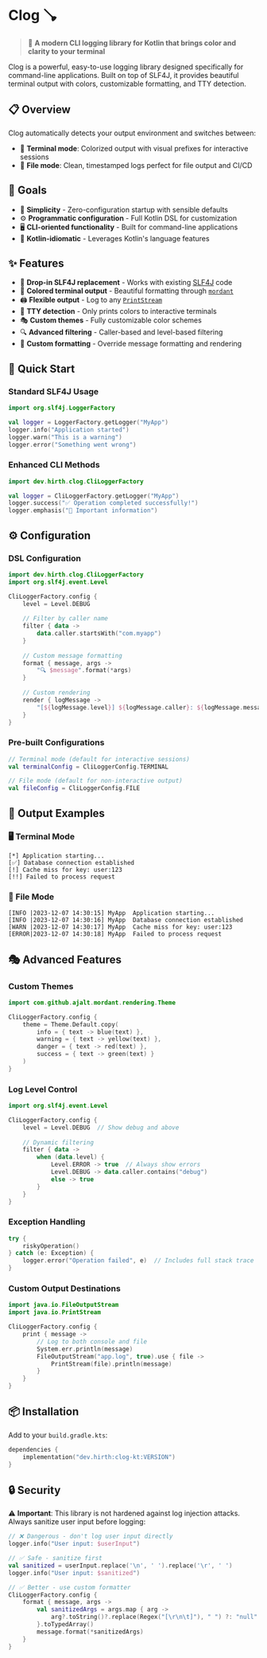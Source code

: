 Clog 🪠
=======

> 🚀 **A modern CLI logging library for Kotlin that brings color and clarity to your terminal**

Clog is a powerful, easy-to-use logging library designed specifically for command-line applications. Built on top of SLF4J, it provides beautiful terminal output with colors, customizable formatting, and TTY detection.

## 📋 Overview

Clog automatically detects your output environment and switches between:
- 🎨 **Terminal mode**: Colorized output with visual prefixes for interactive sessions
- 📄 **File mode**: Clean, timestamped logs perfect for file output and CI/CD

## 🎯 Goals

- 🎯 **Simplicity** - Zero-configuration startup with sensible defaults
- ⚙️ **Programmatic configuration** - Full Kotlin DSL for customization
- 🖥️ **CLI-oriented functionality** - Built for command-line applications
- 🦾 **Kotlin-idiomatic** - Leverages Kotlin's language features

## ✨ Features

- 🔧 **Drop-in SLF4J replacement** - Works with existing [SLF4J](https://www.slf4j.org/) code
- 🎨 **Colored terminal output** - Beautiful formatting through [`mordant`](https://github.com/ajalt/mordant)
- 🖨️ **Flexible output** - Log to any [`PrintStream`](https://docs.oracle.com/en/java/javase/24/docs/api/java.base/java/io/PrintStream.html)
- 🤖 **TTY detection** - Only prints colors to interactive terminals
- 🎭 **Custom themes** - Fully customizable color schemes
- 🔍 **Advanced filtering** - Caller-based and level-based filtering
- 📝 **Custom formatting** - Override message formatting and rendering

## 🚀 Quick Start

### Standard SLF4J Usage

```kotlin
import org.slf4j.LoggerFactory

val logger = LoggerFactory.getLogger("MyApp")
logger.info("Application started")
logger.warn("This is a warning")
logger.error("Something went wrong")
```

### Enhanced CLI Methods

```kotlin
import dev.hirth.clog.CliLoggerFactory

val logger = CliLoggerFactory.getLogger("MyApp")
logger.success("✅ Operation completed successfully!")
logger.emphasis("📢 Important information")
```

## ⚙️ Configuration

### DSL Configuration

```kotlin
import dev.hirth.clog.CliLoggerFactory
import org.slf4j.event.Level

CliLoggerFactory.config {
    level = Level.DEBUG
    
    // Filter by caller name
    filter { data -> 
        data.caller.startsWith("com.myapp") 
    }
    
    // Custom message formatting
    format { message, args ->
        "🔍 $message".format(*args)
    }
    
    // Custom rendering
    render { logMessage ->
        "[${logMessage.level}] ${logMessage.caller}: ${logMessage.message}"
    }
}
```

### Pre-built Configurations

```kotlin
// Terminal mode (default for interactive sessions)
val terminalConfig = CliLoggerConfig.TERMINAL

// File mode (default for non-interactive output)
val fileConfig = CliLoggerConfig.FILE
```

## 🎨 Output Examples

### 🖥️ Terminal Mode
```
[*] Application starting...
[✅] Database connection established
[!] Cache miss for key: user:123
[!!] Failed to process request
```

### 📄 File Mode
```
[INFO |2023-12-07 14:30:15] MyApp  Application starting...
[INFO |2023-12-07 14:30:16] MyApp  Database connection established  
[WARN |2023-12-07 14:30:17] MyApp  Cache miss for key: user:123
[ERROR|2023-12-07 14:30:18] MyApp  Failed to process request
```

## 🎭 Advanced Features

### Custom Themes

```kotlin
import com.github.ajalt.mordant.rendering.Theme

CliLoggerFactory.config {
    theme = Theme.Default.copy(
        info = { text -> blue(text) },
        warning = { text -> yellow(text) },
        danger = { text -> red(text) },
        success = { text -> green(text) }
    )
}
```

### Log Level Control

```kotlin
import org.slf4j.event.Level

CliLoggerFactory.config {
    level = Level.DEBUG  // Show debug and above
    
    // Dynamic filtering
    filter { data ->
        when (data.level) {
            Level.ERROR -> true  // Always show errors
            Level.DEBUG -> data.caller.contains("debug")
            else -> true
        }
    }
}
```

### Exception Handling

```kotlin
try {
    riskyOperation()
} catch (e: Exception) {
    logger.error("Operation failed", e)  // Includes full stack trace
}
```

### Custom Output Destinations

```kotlin
import java.io.FileOutputStream
import java.io.PrintStream

CliLoggerFactory.config {
    print { message ->
        // Log to both console and file
        System.err.println(message)
        FileOutputStream("app.log", true).use { file ->
            PrintStream(file).println(message)
        }
    }
}
```

## 📦 Installation

Add to your `build.gradle.kts`:

```kotlin
dependencies {
    implementation("dev.hirth:clog-kt:VERSION")
}
```

## 🔒 Security

⚠️ **Important**: This library is not hardened against log injection attacks. Always sanitize user input before logging:

```kotlin
// ❌ Dangerous - don't log user input directly
logger.info("User input: $userInput")

// ✅ Safe - sanitize first
val sanitized = userInput.replace('\n', ' ').replace('\r', ' ')
logger.info("User input: $sanitized")

// ✅ Better - use custom formatter
CliLoggerFactory.config {
    format { message, args ->
        val sanitizedArgs = args.map { arg ->
            arg?.toString()?.replace(Regex("[\r\n\t]"), " ") ?: "null"
        }.toTypedArray()
        message.format(*sanitizedArgs)
    }
}
```
